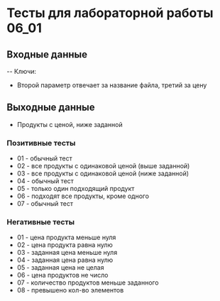 # Тесты для лабораторной работы 06_01

## Входные данные
-- Ключи:
- Второй параметр отвечает за название файла, третий за цену

## Выходные данные
- Продукты с ценой, ниже заданной

### Позитивные тесты
- 01 - обычный тест
- 02 - все продукты с одинаковой ценой (выше заданной)
- 03 - все продукты с одинаковой ценой (ниже заданной)
- 04 - обычный тест
- 05 - только один подходящий продукт
- 06 - подходят все продукты, кроме одного
- 07 - обычный тест

### Негативные тесты
- 01 - цена продукта меньше нуля
- 02 - цена продукта равна нулю
- 03 - заданная цена меньше нуля
- 04 - заданная цена равна нулю
- 05 - заданная цена не целая 
- 06 - цена продуктов не число
- 07 - количество продуктов меньше заданного
- 08 - превышено кол-во элементов
